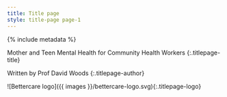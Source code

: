 ```yaml
---
title: Title page
style: title-page page-1
---
```


{% include metadata %}

Mother and Teen Mental Health for Community Health Workers
{:.titlepage-title}

Written by Prof David Woods
{:.titlepage-author}

![Bettercare logo]({{ images }}/bettercare-logo.svg){:.titlepage-logo}
